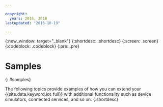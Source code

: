```yaml
---

copyright:
  years: 2016, 2018
lastupdated: "2016-10-19"

---
```


{:new_window: target="_blank"}
{:shortdesc: .shortdesc}
{:screen: .screen}
{:codeblock: .codeblock}
{:pre: .pre}

# Samples
{: #samples}

The following topics provide examples of how you can extend your {{site.data.keyword.iot_full}} with additional functionality such as device simulators, connected services, and so on.
{:shortdesc}
